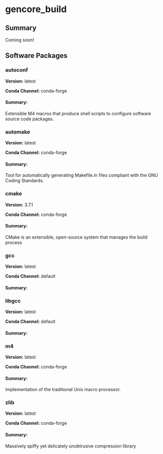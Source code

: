# gencore_build
## Summary

Coming soon!

## Software Packages

### autoconf
**Version:** latest

**Conda Channel:** conda-forge

#### Summary:
Extensible M4 macros that produce shell scripts to configure software source code packages.



### automake
**Version:** latest

**Conda Channel:** conda-forge

#### Summary:
Tool for automatically generating Makefile.in files compliant with the GNU Coding Standards.



### cmake
**Version:** 3.7.1

**Conda Channel:** conda-forge

#### Summary:
CMake is an extensible, open-source system that manages the build process



### gcc
**Version:** latest

**Conda Channel:** default

#### Summary:




### libgcc
**Version:** latest

**Conda Channel:** default

#### Summary:




### m4
**Version:** latest

**Conda Channel:** conda-forge

#### Summary:
Implementation of the traditional Unix macro processor.



### zlib
**Version:** latest

**Conda Channel:** conda-forge

#### Summary:
Massively spiffy yet delicately unobtrusive compression library



